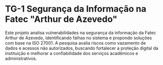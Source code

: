 # TG-1 Segurança da Informação na Fatec "Arthur de Azevedo"
Este projeto analisa vulnerabilidades na segurança da informação da Fatec Arthur de Azevedo, identificando falhas no sistema e propondo soluções com base na ISO 27001. A pesquisa avalia riscos como vazamento de dados e acessos não autorizados, buscando fortalecer a proteção digital da instituição e melhorar a confiabilidade dos serviços acadêmicos e administrativos.

